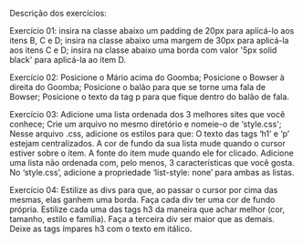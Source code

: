 Descrição dos exercícios:

Exercício 01: insira na classe abaixo um padding de 20px para aplicá-lo aos itens B, C e D; insira na classe abaixo uma margem de 30px para aplicá-la aos itens C e D; insira na classe abaixo uma borda com valor '5px solid black' para aplicá-la ao item D.

Exercício 02: Posicione o Mário acima do Goomba; Posicione o Bowser à direita do Goomba; Posicione o balão para que se torne uma fala de Bowser; Posicione o texto da tag p para que fique dentro do balão de fala.

Exercício 03: Adicione uma lista ordenada dos 3 melhores sites que você conhece; Crie um arquivo no mesmo diretório e nomeie-o de ‘style.css'; Nesse arquivo .css, adicione os estilos para que: O texto das tags ‘h1’ e ‘p’ estejam centralizados. A cor de fundo da sua lista mude quando o cursor estiver sobre o item. A fonte do item mude quando ele for clicado. Adicione uma lista não ordenada com, pelo menos, 3 características que você gosta. No ‘style.css’, adicione a propriedade ‘list-style: none’ para ambas as listas.

Exercício 04: Estilize as divs para que, ao passar o cursor por cima das mesmas, elas ganhem uma borda. Faça cada div ter uma cor de fundo própria. Estilize cada uma das tags h3 da maneira que achar melhor (cor, tamanho, estilo e família). Faça a terceira div ser maior que as demais. Deixe as tags ímpares h3 com o texto em itálico.
